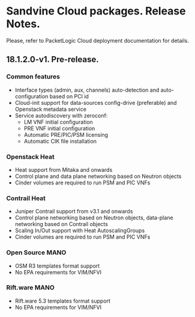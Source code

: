 # Sandvine Cloud packages. Release Notes.

Please, refer to PacketLogic Cloud deployment documentation for details.

## 18.1.2.0-v1. Pre-release. 

### Common features

* Interface types (admin, aux, channels) auto-detection and auto-configuration based on PCI id
* Cloud-init support for data-sources config-drive (preferable) and Openstack metadata service
* Service autodiscovery with zeroconf:
	* LM VNF initial configuration
	* PRE VNF initial configuration
	* Automatic PRE/PIC/PSM licensing 
	* Automatic CIK file installation

### Openstack Heat

* Heat support from Mitaka and onwards
* Control plane and data plane networking based on Neutron objects
* Cinder volumes are required to run PSM and PIC VNFs


### Contrail Heat

* Juniper Contrail support from v3.1 and onwards
* Control plane networking based on Neutron objects, data-plane networking based on Contrail objects
* Scaling In/Out support with Heat AutoscalingGroups
* Cinder volumes are required to run PSM and PIC VNFs


### Open Source MANO

* OSM R3 templates format support
* No EPA requirements for VIM/NFVI

### Rift.ware MANO

* Rift.ware 5.3 templates format support
* No EPA requirements for VIM/NFVI
